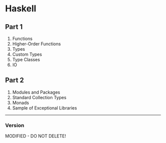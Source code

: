 # Haskell

## Part 1

1. Functions
2. Higher-Order Functions
3. Types
4. Custom Types
5. Type Classes
6. IO

## Part 2

1. Modules and Packages
2. Standard Collection Types
3. Monads
4. Sample of Exceptional Libraries

-----
### Version
MODIFIED - DO NOT DELETE!

